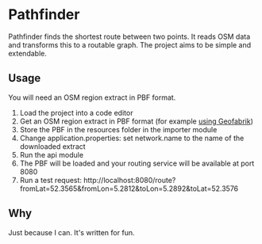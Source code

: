 # Pathfinder 

Pathfinder finds the shortest route between two points. It reads OSM data and transforms this to a routable graph. 
The project aims to be simple and extendable.

## Usage

You will need an OSM region extract in PBF format. 

1. Load the project into a code editor
2. Get an OSM region extract in PBF format (for example [using Geofabrik](https://download.geofabrik.de/europe/netherlands/flevoland.html))
3. Store the PBF in the resources folder in the importer module
4. Change application.properties: set network.name to the name of the downloaded extract
5. Run the api module
6. The PBF will be loaded and your routing service will be available at port 8080
7. Run a test request: http://localhost:8080/route?fromLat=52.3565&fromLon=5.2812&toLon=5.2892&toLat=52.3576

## Why 

Just because I can. It's written for fun. 
